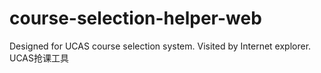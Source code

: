 # course-selection-helper-web
Designed for UCAS course selection system. Visited by Internet explorer.  UCAS抢课工具
